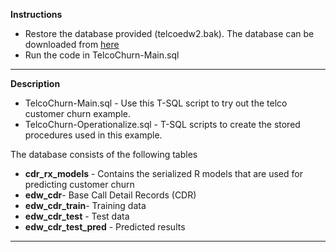 **Instructions**


- Restore the database provided (telcoedw2.bak). The database can be downloaded from [here](https://sqlchoice.blob.core.windows.net/sqlchoice/samples/telco-customer-churn/teloedw2.bak)
- Run the code in TelcoChurn-Main.sql



----------
**Description**

- TelcoChurn-Main.sql - Use this T-SQL script to try out the telco customer churn example.
- TelcoChurn-Operationalize.sql - T-SQL scripts to create the stored procedures used in this example.

The database consists of the following tables

- **cdr\_rx\_models** - Contains the serialized R models that are used for predicting customer churn
- **edw\_cdr**- Base Call Detail Records (CDR)
- **edw\_cdr\_train**- Training data
- **edw\_cdr\_test** - Test data
- **edw\_cdr\_test\_pred** - Predicted results
 

----------
